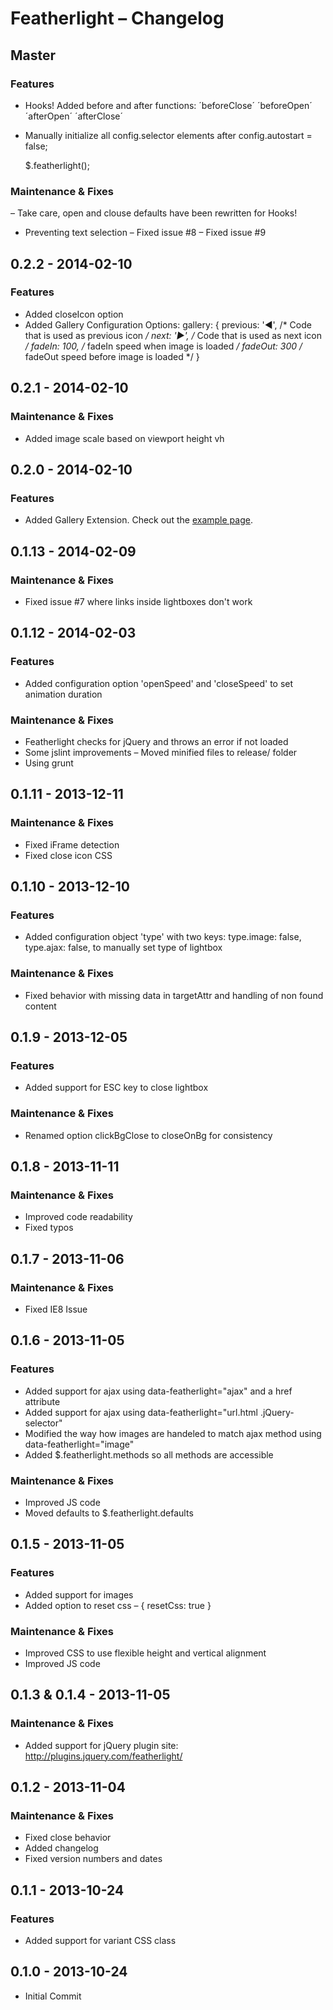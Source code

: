 Featherlight – Changelog
===================================

Master
-----------------------------------
### Features
- Hooks! Added  before and after functions:
	´beforeClose´ ´beforeOpen´ ´afterOpen´ ´afterClose´
- Manually initialize all config.selector elements after config.autostart = false;

	$.featherlight();


### Maintenance & Fixes
– Take care, open and clouse defaults have been rewritten for Hooks!
- Preventing text selection
– Fixed issue #8
– Fixed issue #9


0.2.2 - 2014-02-10
-----------------------------------
### Features
- Added closeIcon option
- Added Gallery Configuration Options:
	gallery: {
		previous: '&#9664;',   /* Code that is used as previous icon */
		next: '&#9654;',       /* Code that is used as next icon */
		fadeIn: 100,           /* fadeIn speed when image is loaded */
		fadeOut: 300           /* fadeOut speed before image is loaded */
	}


0.2.1 - 2014-02-10
-----------------------------------
### Maintenance & Fixes
- Added image scale based on viewport height vh



0.2.0 - 2014-02-10
-----------------------------------
### Features
- Added Gallery Extension. Check out the [example page](http://noelboss.github.io/featherlight/gallery.html).


0.1.13 - 2014-02-09
-----------------------------------
### Maintenance & Fixes
- Fixed issue #7 where links inside lightboxes don't work


0.1.12 - 2014-02-03
-----------------------------------
### Features
- Added configuration option 'openSpeed' and 'closeSpeed' to set animation duration

### Maintenance & Fixes
- Featherlight checks for jQuery and throws an error if not loaded
- Some jslint improvements
– Moved minified files to release/ folder
- Using grunt


0.1.11 - 2013-12-11
-----------------------------------
### Maintenance & Fixes
- Fixed iFrame detection
- Fixed close icon CSS


0.1.10 - 2013-12-10
-----------------------------------
### Features
- Added configuration object 'type' with two keys: type.image: false, type.ajax: false, to manually set type of lightbox

### Maintenance & Fixes
- Fixed behavior with missing data in targetAttr and handling of non found content


0.1.9 - 2013-12-05
-----------------------------------
### Features
- Added support for ESC key to close lightbox

### Maintenance & Fixes
- Renamed option clickBgClose to closeOnBg for consistency


0.1.8 - 2013-11-11
-----------------------------------
### Maintenance & Fixes
- Improved code readability
- Fixed typos


0.1.7 - 2013-11-06
-----------------------------------
### Maintenance & Fixes
- Fixed IE8 Issue


0.1.6 - 2013-11-05
-----------------------------------
### Features
- Added support for ajax using data-featherlight="ajax" and a href attribute
- Added support for ajax using data-featherlight="url.html .jQuery-selector"
- Modified the way how images are handeled to match ajax method using data-featherlight="image"
- Added $.featherlight.methods so all methods are accessible

### Maintenance & Fixes
- Improved JS code
- Moved defaults to $.featherlight.defaults


0.1.5 - 2013-11-05
-----------------------------------
### Features
- Added support for images
- Added option to reset css – { resetCss: true }

### Maintenance & Fixes
- Improved CSS to use flexible height and vertical alignment
- Improved JS code


0.1.3 & 0.1.4 - 2013-11-05
-----------------------------------
### Maintenance & Fixes
- Added support for jQuery plugin site: http://plugins.jquery.com/featherlight/


0.1.2 - 2013-11-04
-----------------------------------
### Maintenance & Fixes
- Fixed close behavior
- Added changelog
- Fixed version numbers and dates


0.1.1 - 2013-10-24
-----------------------------------
### Features
- Added support for variant CSS class


0.1.0 - 2013-10-24
-----------------------------------

- Initial Commit